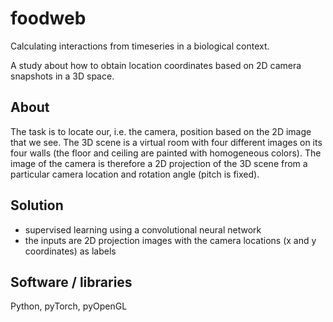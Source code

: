 # foodweb
Calculating interactions from timeseries in a biological context.

A study about how to obtain location coordinates based on 2D camera snapshots in a 3D space.

## About

The task is to locate our, i.e. the camera, position based on the 2D image that we see. The 3D scene is a virtual room with four different images on its four walls (the floor and ceiling are painted with homogeneous colors). The image of the camera is therefore a 2D projection of the 3D scene from a particular camera location and rotation angle (pitch is fixed).

## Solution

- supervised learning using a convolutional neural network 
- the inputs are 2D projection images with the camera locations (x and y coordinates) as labels 

## Software / libraries
Python, pyTorch, pyOpenGL
